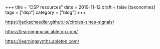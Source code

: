 +++
title = "DSP resources"
date = 2019-11-12
draft = false
[taxonomies]
tags = ["dsp"]
category = ["blog"]
+++

https://jackschaedler.github.io/circles-sines-signals/


https://learningmusic.ableton.com/

https://learningsynths.ableton.com/
